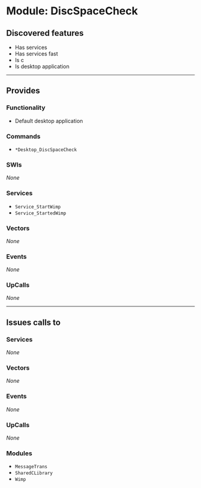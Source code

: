 # Module: DiscSpaceCheck

## Discovered features


* Has services
* Has services fast
* Is c
* Is desktop application

---

## Provides

### Functionality


* Default desktop application

### Commands


* `*Desktop_DiscSpaceCheck`


### SWIs


*None*


### Services


* `Service_StartWimp`
* `Service_StartedWimp`


### Vectors


*None*


### Events


*None*


### UpCalls


*None*


---

## Issues calls to

### Services


*None*


### Vectors


*None*


### Events


*None*


### UpCalls


*None*


### Modules


* `MessageTrans`
* `SharedCLibrary`
* `Wimp`


